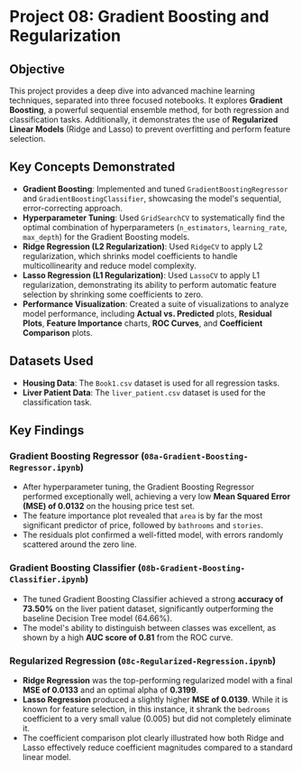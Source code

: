 # Project 08: Gradient Boosting and Regularization

## Objective

This project provides a deep dive into advanced machine learning techniques, separated into three focused notebooks. It explores **Gradient Boosting**, a powerful sequential ensemble method, for both regression and classification tasks. Additionally, it demonstrates the use of **Regularized Linear Models** (Ridge and Lasso) to prevent overfitting and perform feature selection.

## Key Concepts Demonstrated

* **Gradient Boosting**: Implemented and tuned `GradientBoostingRegressor` and `GradientBoostingClassifier`, showcasing the model's sequential, error-correcting approach.
* **Hyperparameter Tuning**: Used `GridSearchCV` to systematically find the optimal combination of hyperparameters (`n_estimators`, `learning_rate`, `max_depth`) for the Gradient Boosting models.
* **Ridge Regression (L2 Regularization)**: Used `RidgeCV` to apply L2 regularization, which shrinks model coefficients to handle multicollinearity and reduce model complexity.
* **Lasso Regression (L1 Regularization)**: Used `LassoCV` to apply L1 regularization, demonstrating its ability to perform automatic feature selection by shrinking some coefficients to zero.
* **Performance Visualization**: Created a suite of visualizations to analyze model performance, including **Actual vs. Predicted** plots, **Residual Plots**, **Feature Importance** charts, **ROC Curves**, and **Coefficient Comparison** plots.

## Datasets Used

* **Housing Data**: The `Book1.csv` dataset is used for all regression tasks.
* **Liver Patient Data**: The `liver_patient.csv` dataset is used for the classification task.

## Key Findings

### Gradient Boosting Regressor (`08a-Gradient-Boosting-Regressor.ipynb`)
* After hyperparameter tuning, the Gradient Boosting Regressor performed exceptionally well, achieving a very low **Mean Squared Error (MSE) of 0.0132** on the housing price test set.
* The feature importance plot revealed that `area` is by far the most significant predictor of price, followed by `bathrooms` and `stories`.
* The residuals plot confirmed a well-fitted model, with errors randomly scattered around the zero line.

### Gradient Boosting Classifier (`08b-Gradient-Boosting-Classifier.ipynb`)
* The tuned Gradient Boosting Classifier achieved a strong **accuracy of 73.50%** on the liver patient dataset, significantly outperforming the baseline Decision Tree model (64.66%).
* The model's ability to distinguish between classes was excellent, as shown by a high **AUC score of 0.81** from the ROC curve.

### Regularized Regression (`08c-Regularized-Regression.ipynb`)
* **Ridge Regression** was the top-performing regularized model with a final **MSE of 0.0133** and an optimal alpha of **0.3199**.
* **Lasso Regression** produced a slightly higher **MSE of 0.0139**. While it is known for feature selection, in this instance, it shrank the `bedrooms` coefficient to a very small value (0.005) but did not completely eliminate it.
* The coefficient comparison plot clearly illustrated how both Ridge and Lasso effectively reduce coefficient magnitudes compared to a standard linear model.
